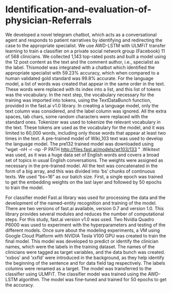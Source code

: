 # Identification-and-evaluation-of-physician-Referrals
We developed a novel telegram chatbot, which acts as a conversational agent and responds to patient narratives by identifying and redirecting the case to the appropriate specialist. We use AWD-LSTM with ULMFiT transfer learning to train a classifier on a private social network group (Facebook) 11 of 568 clinicians. We collected 1,143 top-rated posts and built a model using the 12 post content as the text and the comment author, i.e., specialist as the label. Thismodel was integrated with a chatbot which identified the appropriate specialist with 59.23% accuracy, which when compared to a human validated gold standard was 99.8% accurate.
For the language model, a list of words was created that appear in the same order in the text. These words were replaced with its index into a list, and this list of tokens was the vocabulary. In the next step, the vocabulary necessary for the training was imported into tokens, using the TextDataBunch function, provided in the fast.ai v1.0 library. In creating a language model, only the text column was
considered, and the label column was ignored. All the extra spaces, tab chars, some random characters were replaced with the standard ones. Tokenizer was used to tokenize the relevant vocabulary in the text. These tokens are used as the vocabulary for the model, and it was limited to 60,000 words, including only those words that appear at least two times in the text. A pre-trained model of Wiki_103 text was used to develop the language model. The pre132 trained model was downloaded using “wget -nH -r -np -P PATH http://files.fast.ai/models/wt103/133 " .Wikitext was used, as it was a huge data set of English words and covers a broad set of topics in usual English conversations. The weights were assigned as necessary in the pre-trained model. All the text was concatenated in the form of a big array, and this was divided into ‘bs’ chunks of continuous texts. We used “bs=16” as our batch size. First, a single epoch was trained to get the embedding weights on the last layer and followed by 50 epochs to train the model.

For classifier model Fast.ai library was used for processing the data and the development of the named-entity recognition and training of the model. There are two versions of fast.ai available, version 0.7 and version 1.0. This library provides several modules and reduces the number of computational steps. For this study, fast.ai version v1.0 was used. Two Nvidia Quadro P6000 was used to experiment with the hyperparameters and testing of the different models. Once sure about the modeling experiments, a VM using Google Cloud Platform with NVIDIA Tesla V100 GPU was created to train the final
model.
This model was developed to predict or identify the clinician names, which were the labels in the training dataset. The names of the clinicians were tagged as target variables, and the data bunch was created. ‘xxbos’ and ‘xxfld’ were introduced in the background, as they help identify the beginning of the sentence and for data field tag respectively. The labels columns were renamed as a target. The model was transferred to the classifier using ULMFiT. The classifier model was trained using the AWD-LSTM algorithm. The model was fine-tuned and trained for 50 epochs to get the accuracy.

